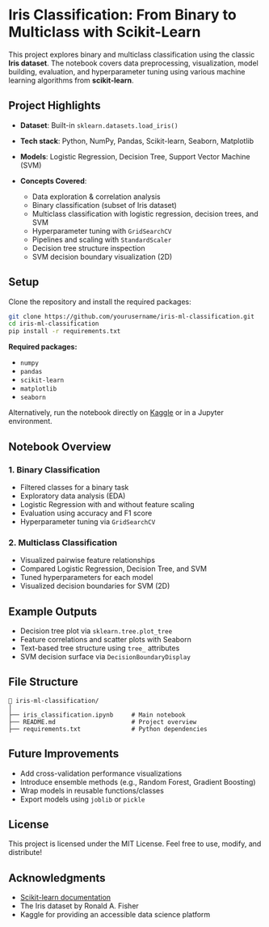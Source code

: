 # Iris Classification: From Binary to Multiclass with Scikit-Learn

This project explores binary and multiclass classification using the classic **Iris dataset**. The notebook covers data preprocessing, visualization, model building, evaluation, and hyperparameter tuning using various machine learning algorithms from **scikit-learn**.

## Project Highlights

* **Dataset**: Built-in `sklearn.datasets.load_iris()`
* **Tech stack**: Python, NumPy, Pandas, Scikit-learn, Seaborn, Matplotlib
* **Models**: Logistic Regression, Decision Tree, Support Vector Machine (SVM)
* **Concepts Covered**:

  * Data exploration & correlation analysis
  * Binary classification (subset of Iris dataset)
  * Multiclass classification with logistic regression, decision trees, and SVM
  * Hyperparameter tuning with `GridSearchCV`
  * Pipelines and scaling with `StandardScaler`
  * Decision tree structure inspection
  * SVM decision boundary visualization (2D)

## Setup

Clone the repository and install the required packages:

```bash
git clone https://github.com/yourusername/iris-ml-classification.git
cd iris-ml-classification
pip install -r requirements.txt
```

**Required packages:**

* `numpy`
* `pandas`
* `scikit-learn`
* `matplotlib`
* `seaborn`

Alternatively, run the notebook directly on [Kaggle](https://www.kaggle.com/) or in a Jupyter environment.

## Notebook Overview

### 1. Binary Classification

* Filtered classes for a binary task
* Exploratory data analysis (EDA)
* Logistic Regression with and without feature scaling
* Evaluation using accuracy and F1 score
* Hyperparameter tuning via `GridSearchCV`

### 2. Multiclass Classification

* Visualized pairwise feature relationships
* Compared Logistic Regression, Decision Tree, and SVM
* Tuned hyperparameters for each model
* Visualized decision boundaries for SVM (2D)

## Example Outputs

* Decision tree plot via `sklearn.tree.plot_tree`
* Feature correlations and scatter plots with Seaborn
* Text-based tree structure using `tree_` attributes
* SVM decision surface via `DecisionBoundaryDisplay`

## File Structure

```
📁 iris-ml-classification/
│
├── iris_classification.ipynb     # Main notebook
├── README.md                     # Project overview
├── requirements.txt              # Python dependencies
```

## Future Improvements

* Add cross-validation performance visualizations
* Introduce ensemble methods (e.g., Random Forest, Gradient Boosting)
* Wrap models in reusable functions/classes
* Export models using `joblib` or `pickle`

## License

This project is licensed under the MIT License. Feel free to use, modify, and distribute!

## Acknowledgments

* [Scikit-learn documentation](https://scikit-learn.org/)
* The Iris dataset by Ronald A. Fisher
* Kaggle for providing an accessible data science platform

